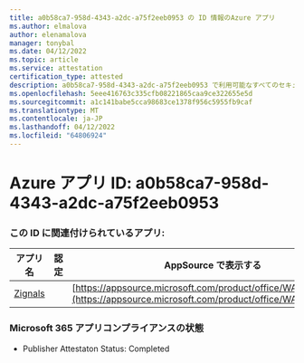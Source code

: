 ```yaml
---
title: a0b58ca7-958d-4343-a2dc-a75f2eeb0953 の ID 情報のAzure アプリ
ms.author: elmalova
author: elenamalova
manager: tonybal
ms.date: 04/12/2022
ms.topic: article
ms.service: attestation
certification_type: attested
description: a0b58ca7-958d-4343-a2dc-a75f2eeb0953 で利用可能なすべてのセキュリティとコンプライアンス情報。
ms.openlocfilehash: 5eee416763c335cfb08221865caa9ce322655e5d
ms.sourcegitcommit: a1c141babe5cca98683ce1378f956c5955fb9caf
ms.translationtype: MT
ms.contentlocale: ja-JP
ms.lasthandoff: 04/12/2022
ms.locfileid: "64806924"
---
```

# <a name="azure-app-id-a0b58ca7-958d-4343-a2dc-a75f2eeb0953"></a>Azure アプリ ID: a0b58ca7-958d-4343-a2dc-a75f2eeb0953


### <a name="apps-associated-with-this-id"></a>この ID に関連付けられているアプリ:
| **アプリ名** | **認定** | **AppSource で表示する** |
|--------------|---------------|-----------------------|
| [Zignals](../forward/WA200003201.md) |  | [https://appsource.microsoft.com/product/office/WA200003201](https://appsource.microsoft.com/product/office/WA200003201) |

### <a name="microsoft-365-app-compliance-status"></a>Microsoft 365 アプリコンプライアンスの状態
- Publisher Attestaton Status: Completed
